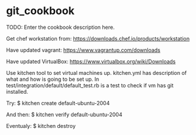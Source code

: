 # git_cookbook

TODO: Enter the cookbook description here.

Get chef workstation from:
https://downloads.chef.io/products/workstation

Have updated vagrant:
https://www.vagrantup.com/downloads

Have updated VirtualBox:
https://www.virtualbox.org/wiki/Downloads

Use kitchen tool to set virtual machines up.
kitchen.yml has description of what and how is going to be set up.
In test/integration/default/default_test.rb is a test to check if vm has git installed.

Try:
$ kitchen create default-ubuntu-2004

And then:
$ kitchen verify default-ubuntu-2004

Eventualy:
$ kitchen destroy